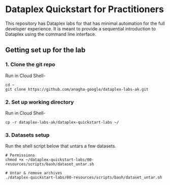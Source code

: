 # Dataplex Quickstart for Practitioners

This repository has Dataplex labs for that has minimal automation for the full developer experience. It is meant to provide a sequential introduction to Dataplex using the command line interface.

## Getting set up for the lab

### 1. Clone the git repo

Run in Cloud Shell-
```
cd ~
git clone https://github.com/anagha-google/dataplex-labs-ak.git
```

### 2. Set up working directory

Run in Cloud Shell-
```
cp -r dataplex-labs-ak/dataplex-quickstart-labs ~/
```

### 3. Datasets setup

Run the shell script below that untars a few datasets.
```
# Permissions
chmod +x ~/dataplex-quickstart-labs/00-resources/scripts/bash/dataset_untar.sh

# Untar & remove archives
./dataplex-quickstart-labs/00-resources/scripts/bash/dataset_untar.sh

```





